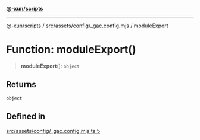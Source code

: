 [**@-xun/scripts**](../../../../../README.md)

***

[@-xun/scripts](../../../../../README.md) / [src/assets/config/\_gac.config.mjs](../README.md) / moduleExport

# Function: moduleExport()

> **moduleExport**(): `object`

## Returns

`object`

## Defined in

[src/assets/config/\_gac.config.mjs.ts:5](https://github.com/Xunnamius/xscripts/blob/2521de366121a50ffeca631b4ec62db9c60657e5/src/assets/config/_gac.config.mjs.ts#L5)
